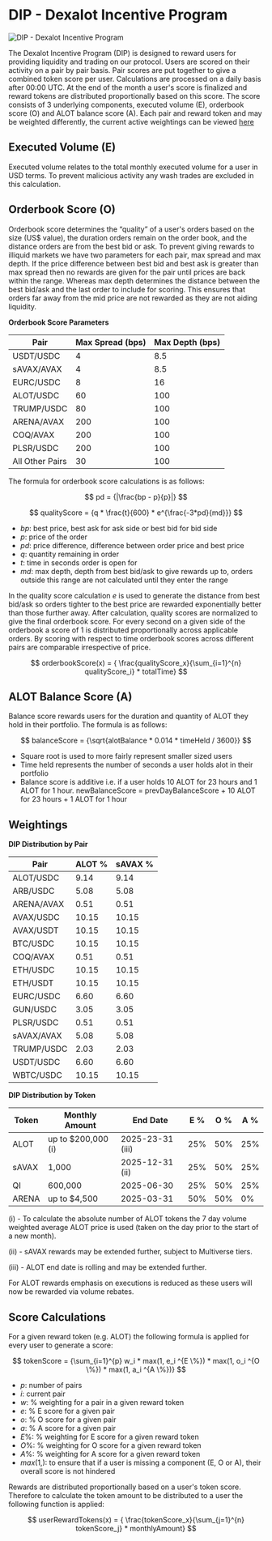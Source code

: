 # DIP - Dexalot Incentive Program

![DIP - Dexalot Incentive Program](/images/dip.png)

The Dexalot Incentive Program (DIP) is designed to reward users for providing liquidity and trading on our protocol. Users are scored on their activity on a pair by pair basis. Pair scores are put together to give a combined token score per user. Calculations are processed on a daily basis after 00:00 UTC. At the end of the month a user's score is finalized and reward tokens are distributed proportionally based on this score. The score consists of 3 underlying components, executed volume (E), orderbook score (O) and ALOT balance score (A). Each pair and reward token and may be weighted differently, the current active weightings can be viewed [here](/en/DIP.md#weightings)

## Executed Volume (E)

Executed volume relates to the total monthly executed volume for a user in USD terms. To prevent malicious activity any wash trades are excluded in this calculation.

## Orderbook Score (O)

Orderbook score determines the “quality” of a user's orders based on the size (US$ value), the duration orders remain on the order book, and the distance orders are from the best bid or ask. To prevent giving rewards to illiquid markets we have two parameters for each pair, max spread and max depth. If the price difference between best bid and best ask is greater than max spread then no rewards are given for the pair until prices are back within the range. Whereas max depth determines the distance between the best bid/ask and the last order to include for scoring. This ensures that orders far away from the mid price are not rewarded as they are not aiding liquidity.

**Orderbook Score Parameters**

| Pair | Max Spread (bps) | Max Depth (bps) |
| ---- | ---------- | --------- |
| USDT/USDC | 4 | 8.5
| sAVAX/AVAX | 4 | 8.5
| EURC/USDC | 8 | 16
| ALOT/USDC | 60 | 100
| TRUMP/USDC | 80 | 100
| ARENA/AVAX | 200 | 100
| COQ/AVAX | 200 | 100
| PLSR/USDC | 200 | 100
| All Other Pairs | 30 | 100

The formula for orderbook score calculations is as follows:

$$ pd = {|\frac{bp - p}{p}|} $$

$$ qualityScore = {q * \frac{t}{600} * e^{\frac{-3*pd}{md}}} $$

- $bp$: best price, best ask for ask side or best bid for bid side
- $p$: price of the order
- $pd$: price difference, difference between order price and best price
- $q$: quantity remaining in order
- $t$: time in seconds order is open for
- $md$: max depth, depth from best bid/ask to give rewards up to, orders outside this range are not calculated until they enter the range

In the quality score calculation $e$ is used to generate the distance from best bid/ask so orders tighter to the best price are rewarded exponentially better than those further away. After calculation, quality scores are normalized to give the final orderbook score. For every second on a given side of the orderbook a score of 1 is distributed proportionally across applicable orders. By scoring with respect to time orderbook scores across different pairs are comparable irrespective of price.

$$ orderbookScore(x) = { \frac{qualityScore_x}{\sum_{i=1}^{n} qualityScore_i} * totalTime} $$


## ALOT Balance Score (A)

Balance score rewards users for the duration and quantity of ALOT they hold in their portfolio. The formula is as follows:

$$ balanceScore = {\sqrt{alotBalance * 0.014 * timeHeld / 3600}} $$

- Square root is used to more fairly represent smaller sized users
- Time held represents the number of seconds a user holds alot in their portfolio
- Balance score is additive i.e. if a user holds 10 ALOT for 23 hours and 1 ALOT for 1 hour. newBalanceScore = prevDayBalanceScore + 10 ALOT for 23 hours + 1 ALOT for 1 hour


## Weightings

**DIP Distribution by Pair**

| Pair       | ALOT % | sAVAX % |
| ---------- | ------ | ------- |
| ALOT/USDC  | 9.14   | 9.14    |
| ARB/USDC   | 5.08   | 5.08    |
| ARENA/AVAX | 0.51   | 0.51    |
| AVAX/USDC  | 10.15  | 10.15   |
| AVAX/USDT  | 10.15  | 10.15   |
| BTC/USDC   | 10.15  | 10.15   |
| COQ/AVAX   | 0.51   | 0.51    |
| ETH/USDC   | 10.15  | 10.15   |
| ETH/USDT   | 10.15  | 10.15   |
| EURC/USDC  | 6.60   | 6.60    |
| GUN/USDC   | 3.05   | 3.05    |
| PLSR/USDC  | 0.51   | 0.51    |
| sAVAX/AVAX | 5.08   | 5.08    |
| TRUMP/USDC | 2.03   | 2.03    |
| USDT/USDC  | 6.60   | 6.60    |
| WBTC/USDC  | 10.15  | 10.15   |


**DIP Distribution by Token**

| Token  | Monthly Amount | End Date | E % | O % | A % |
| ------ | -------------- | -------- | --- | --- | --- |
| ALOT   | up to $200,000 (i) | 2025-23-31 (iii) | 25% | 50% | 25% |
| sAVAX  | 1,000         | 2025-12-31 (ii)  | 25% | 50% | 25% |
| QI     | 600,000     | 2025-06-30 | 25% | 50% | 25% |
| ARENA  | up to $4,500  | 2025-03-31 | 50% | 50%  | 0% |


(i) - To calculate the absolute number of ALOT tokens the 7 day volume weighted average ALOT price is used (taken on the day prior to the start of a new month).

(ii) - sAVAX rewards may be extended further, subject to Multiverse tiers.

(iii) - ALOT end date is rolling and may be extended further.


For ALOT rewards emphasis on executions is reduced as these users will now be rewarded via volume rebates.

## Score Calculations

For a given reward token (e.g. ALOT) the following formula is applied for every user to generate a score:

$$ tokenScore = {\sum_{i=1}^{p} w_i * max(1, e_i ^{E \%}) * max(1, o_i ^{O \%}) * max(1, a_i ^{A \%})} $$

- $p$: number of pairs
- $i$: current pair
- $w$: % weighting for a pair in a given reward token
- $e$: % E score for a given pair
- $o$: % O score for a given pair
- $a$: % A score for a given pair
- $E \%$: % weighting for E score for a given reward token
- $O \%$: % weighting for O score for a given reward token
- $A \%$: % weighting for A score for a given reward token
- $max(1, )$: to ensure that if a user is missing a component (E, O or A), their overall score is not hindered

Rewards are distributed proportionally based on a user's token score. Therefore to calculate the token amount to be distributed to a user the following function is applied:

$$ userRewardTokens(x) = { \frac{tokenScore_x}{\sum_{j=1}^{n} tokenScore_j} * monthlyAmount} $$
